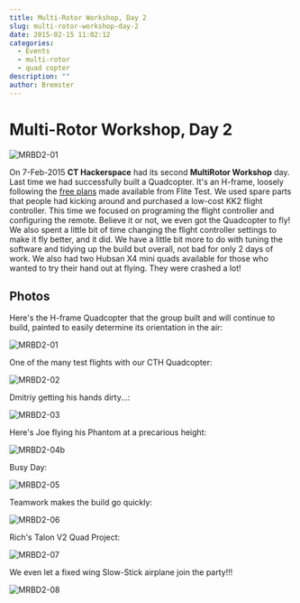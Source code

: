 ```yaml
---
title: Multi-Rotor Workshop, Day 2
slug: multi-rotor-workshop-day-2
date: 2015-02-15 11:02:12
categories:
  - Events
  - multi-rotor
  - quad copter
description: ""
author: Bremster
---
```


# Multi-Rotor Workshop, Day 2

![MRBD2-01](/uploads/2015/10/MRBD2-01-300x225.jpeg)

On 7-Feb-2015 **CT Hackerspace** had its second **MultiRotor Workshop** day. Last time we had successfully built a Quadcopter. It's an H-frame, loosely following the [free plans](http://flitetest.com/articles/H_Quad_Scratch_Build) made available from Flite Test. We used spare parts that people had kicking around and purchased a low-cost KK2 flight controller. This time we focused on programing the flight controller and configuring the remote. Believe it or not, we even got the Quadcopter to fly! We also spent a little bit of time changing the flight controller settings to make it fly better, and it did. We have a little bit more to do with tuning the software and tidying up the build but overall, not bad for only 2 days of work. We also had two Hubsan X4 mini quads available for those who wanted to try their hand out at flying. They were crashed a lot! 

## Photos

Here's the H-frame Quadcopter that the group built and will continue to build, painted to easily determine its orientation in the air:

![MRBD2-01](/uploads/2015/10/MRBD2-01.jpeg)

One of the many test flights with our CTH Quadcopter:

![MRBD2-02](/uploads/2015/10/MRBD2-02.jpeg)

Dmitriy getting his hands dirty...:

![MRBD2-03](/uploads/2015/10/MRBD2-03.jpg)

Here's Joe flying his Phantom at a precarious height:

![MRBD2-04b](/uploads/2015/10/MRBD2-04b.jpg)

Busy Day:

![MRBD2-05](/uploads/2015/10/MRBD2-05.jpg)

Teamwork makes the build go quickly:

![MRBD2-06](/uploads/2015/10/MRBD2-06.jpeg)

Rich's Talon V2 Quad Project:

![MRBD2-07](/uploads/2015/10/MRBD2-07.jpeg)

 We even let a fixed wing Slow-Stick airplane join the party!!!
 
 ![MRBD2-08](/uploads/2015/10/MRBD2-08.jpeg)
